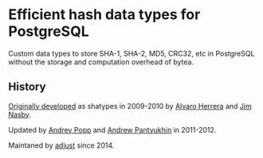 # Efficient hash data types for PostgreSQL

Custom data types to store SHA-1, SHA-2, MD5, CRC32, etc in PostgreSQL without the storage and computation overhead of bytea.

## History

[Originally developed](https://web.archive.org/web/20111127075906/http://pgfoundry.org/projects/shatypes/) as shatypes in 2009-2010 by [Alvaro Herrera](https://github.com/alvherre) and [Jim Nasby](https://github.com/decibel).

Updated by [Andrey Popp](https://github.com/andreypopp) and [Andrew Pantyukhin](https://github.com/pandrewhk) in 2011-2012.

Maintaned by [adjust](https://github.com/adjust) since 2014.
